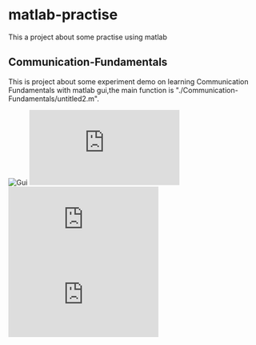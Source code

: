 # matlab-practise
  This a project about some practise using matlab
## Communication-Fundamentals
  This is project about some experiment demo on learning Communication Fundamentals with matlab gui,the main function is "./Communication-Fundamentals/untitled2.m".
  
![Gui](https://github.com/JiaqingFu/matlab-practise/blob/master/Communication-Fundamentals/image/Gui.png)
![C-code](https://github.com/JiaqingFu/matlab-practise/tree/master/Communication-Fundamentals/image/C-code.fig)  
![ErrorRate](https://github.com/JiaqingFu/matlab-practise/tree/master/Communication-Fundamentals/image/ErrorRate.fig)
![digital-modulation.fig](https://github.com/JiaqingFu/matlab-practise/tree/master/Communication-Fundamentals/image/digital-modulation.fig)




